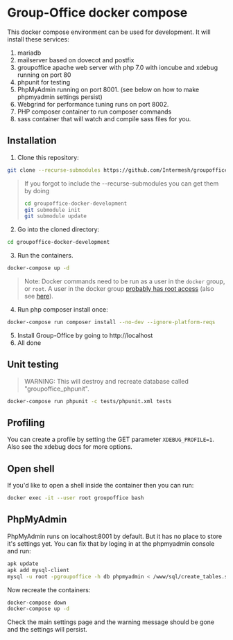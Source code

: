 # Group-Office docker compose

This docker compose environment can be used for development. It will install these services:

 1. mariadb
 2. mailserver based on dovecot and postfix
 3. groupoffice apache web server with php 7.0 with ioncube and xdebug running on port 80
 4. phpunit for testing
 5. PhpMyAdmin running on port 8001. (see below on how to make phpmyadmin settings persist)
 6. Webgrind for performance tuning runs on port 8002. 
 7. PHP composer container to run composer commands
 8. sass container that will watch and compile sass files for you.

## Installation

 1. Clone this repository:

 ```sh
 git clone --recurse-submodules https://github.com/Intermesh/groupoffice-docker-development.git
 ```

 > If you forgot to include the --recurse-submodules you can get them by doing
 >
 > ```sh
 > cd groupoffice-docker-development
 > git submodule init
 > git submodule update
 > ```

 2. Go into the cloned directory:

 ```sh
 cd groupoffice-docker-development
 ```

 3. Run the containers.

 ```sh
 docker-compose up -d
 ```

 > Note: Docker commands need to be run as a user in the `docker` group, or `root`.
 > A user in the docker group [probably has root access][docker-root] (also see
 > [here][docker-root2]).

 4. Run php composer install once:

 ```sh
 docker-compose run composer install --no-dev --ignore-platform-reqs
 ```

 5. Install Group-Office by going to http://localhost
 6. All done


## Unit testing

> WARNING: This will destroy and recreate database called "groupoffice_phpunit".

```sh
docker-compose run phpunit -c tests/phpunit.xml tests
```

## Profiling

You can create a profile by setting the GET parameter `XDEBUG_PROFILE=1`.
Also see the xdebug docs for more options.

## Open shell

If you'd like to open a shell inside the container then you can run:

```sh
docker exec -it --user root groupoffice bash
```


## PhpMyAdmin

PhpMyAdmin runs on localhost:8001 by default. But it has no place to store it's
settings yet. You can fix that by loging in at the phpmyadmin console and run:

```sh
apk update
apk add mysql-client
mysql -u root -pgroupoffice -h db phpmyadmin < /www/sql/create_tables.sql
```

Now recreate the containers:

```sh
docker-compose down
docker-compose up -d
```

Check the main settings page and the warning message should be gone and the 
settings will persist.

[docker-root]: https://github.com/docker/docker/issues/9976
[docker-root2]: https://docs.docker.com/engine/security/security/
